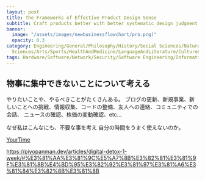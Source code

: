 ```yaml
---
layout: post
title: The Frameworks of Effective Product Design Sense
subtitle: Craft products better with better systematic design judgment
banner:
  image: "/assets/images/newbusinessflowchart/pro.png)"
  opacity: 0.3
category: Engineering/General/Philosophy/History/Social Sciences/Natural Sciences/Applied
  Sciences/Arts/Sports/HealthAndMedicine/LanguageAndLiterature/CultureAndEducation/GeographyHistoryAndBiography/Kindle/BusinessAndManagement
tags: Hardware/Software/Network/Security/Software Engineering/InformationSystems/ArtificialIntelligence/TheoryOfComputation/Human-ComputerInteraction
---
```


## 物事に集中できないことについて考える

やりたいことや、やるべきことがたくさんある。
ブログの更新、新規事業、新しいことへの挑戦、情報収集、コードの整備、友人への連絡、コミュニティでの会話、
ニュースの確認、株価の変動確認、etc...

なぜ私はこんなにも、不要な事を考え
自分の時間をうまく使えないのか。

[YourTime](https://amzn.to/3OcwXbB)


https://piyopanman.dev/articles/digital-detox-1-week/#%E3%81%AA%E3%81%9C%E5%A7%8B%E3%82%81%E3%81%9F%E3%81%8B%E4%BD%95%E3%82%92%E3%81%97%E3%81%A6%E3%81%84%E3%82%8B%E3%81%8B